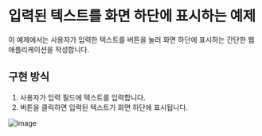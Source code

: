 # 입력된 텍스트를 화면 하단에 표시하는 예제

이 예제에서는 사용자가 입력한 텍스트를 버튼을 눌러 화면 하단에 표시하는 간단한 웹 애플리케이션을 작성합니다.

## 구현 방식
1. 사용자가 입력 필드에 텍스트를 입력합니다.
2. 버튼을 클릭하면 입력된 텍스트가 화면 하단에 표시됩니다.

![Image](https://github.com/user-attachments/assets/d0089955-0afe-4cce-8fe1-70251fe0aa81)
